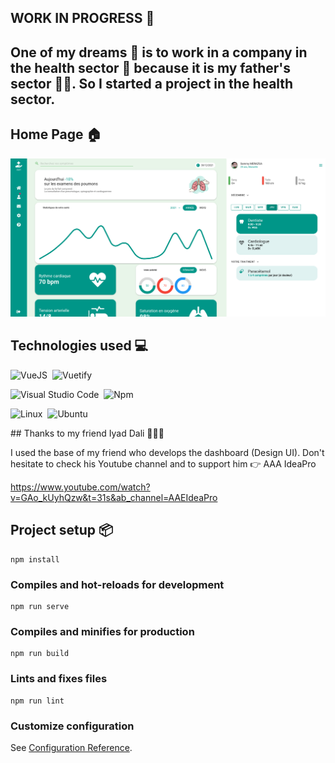 ## WORK IN PROGRESS 💪 ##

## One of my dreams 💭 is to work in a company in the health sector 🏥 because it is my father's sector 🧑‍⚕️. So I started a project in the health sector.

## Home Page 🏠

![alt text](./src/assets/screens/HomePage.png)

## Technologies used 💻

![VueJS](https://img.shields.io/badge/-vuejs-05122A?style=flat&logo=vue.js)&nbsp;
![Vuetify](https://img.shields.io/badge/-vuetify-05122A?style=flat&logo=vuetify)&nbsp;

![Visual Studio Code](https://img.shields.io/badge/-Visual%20Studio%20Code-05122A?style=flat&logo=visual-studio-code&logoColor=007ACC)&nbsp;
![Npm](https://img.shields.io/badge/-npm-05122A?style=flat&logo=npm)&nbsp;

![Linux](https://img.shields.io/badge/-Linux-05122A?style=flat&logo=linux&logoColor=white)&nbsp;
![Ubuntu](https://img.shields.io/badge/-ubuntu-05122A?style=flat&logo=ubuntu)&nbsp;


## Thanks to my friend Iyad Dali 🙏🇩🇿

I used the base of my friend who develops the dashboard (Design UI). Don't hesitate to check his Youtube channel and to support him 👉 AAA IdeaPro

https://www.youtube.com/watch?v=GAo_kUyhQzw&t=31s&ab_channel=AAEIdeaPro
## Project setup 📦
```
npm install
```

### Compiles and hot-reloads for development
```
npm run serve
```

### Compiles and minifies for production
```
npm run build
```

### Lints and fixes files
```
npm run lint
```

### Customize configuration
See [Configuration Reference](https://cli.vuejs.org/config/).
